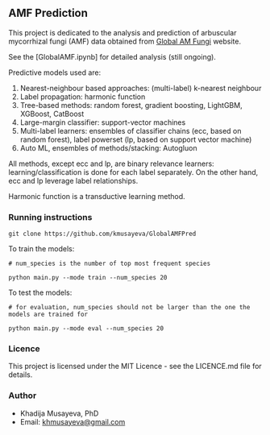 ## AMF Prediction

This project is dedicated to the analysis and prediction of arbuscular mycorrhizal fungi (AMF) data obtained from [Global AM Fungi](https://globalamfungi.com/) website. 

See the [GlobalAMF.ipynb] for detailed analysis (still ongoing). 

Predictive models used are:

1. Nearest-neighbour based approaches: (multi-label) k-nearest neighbour
2. Label propagation: harmonic function
3. Tree-based methods: random forest, gradient boosting, LightGBM, XGBoost, CatBoost
4. Large-margin classifier: support-vector machines
5. Multi-label learners: ensembles of classifier chains (ecc, based on random forest), label powerset (lp, based on support vector machine)
6. Auto ML, ensembles of methods/stacking: Autogluon

All methods, except ecc and lp, are binary relevance learners: learning/classification is done for each label separately.
On the other hand, ecc and lp leverage label relationships.

Harmonic function is a transductive learning method.


### Running instructions
```
git clone https://github.com/kmusayeva/GlobalAMFPred
```

To train the models:

```
# num_species is the number of top most frequent species

python main.py --mode train --num_species 20
```

To test the models:
```
# for evaluation, num_species should not be larger than the one the models are trained for

python main.py --mode eval --num_species 20
```


### Licence
This project is licensed under the MIT Licence - see the LICENCE.md file for details.


### Author
* Khadija Musayeva, PhD 
* Email: [khmusayeva@gmail.com](khmusayeva@gmail.com)


